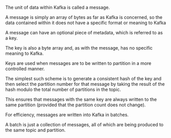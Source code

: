 The unit of data within Kafka is called a message.

A message is simply an array of bytes as far as Kafka is concerned, so the data contained within it does not have a specific format or meaning to Kafka

A message can have an optional piece of metadata, which is referred to as a key.

The key is also a byte array and, as with the message, has no specific meaning to Kafka.

Keys are used when messages are to be written to partition in a more controlled manner.

The simplest such scheme is to generate a consistent hash of the key and then select the partition number for that message by taking the result of the hash modulo the total number of partitions in the topic. 

This ensures that messages with the same key are always written to the same partition (provided that the partition count does not change).

For efficiency, messages are written into Kafka in batches. 

A batch is just a collection of messages, all of which are being produced to the same topic and partition.

